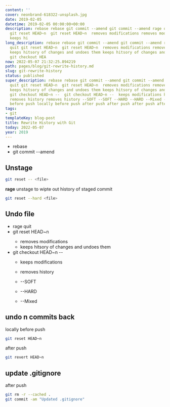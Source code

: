 ```yaml
---
content: ''
cover: neonbrand-618322-unsplash.jpg
date: 2019-02-05
datetime: 2019-02-05 00:00:00+00:00
description: rebase rebase git commit --amend git commit --amend rage quit rage quit
  git reset HEAD~n  git reset HEAD~n  removes modifications removes modifications
  keeps hi
long_description: rebase rebase git commit --amend git commit --amend rage quit rage
  quit git reset HEAD~n  git reset HEAD~n  removes modifications removes modifications
  keeps hitsory of changes and undoes them keeps hitsory of changes and undoes them
  git checkout HEA
now: 2022-05-07 21:32:25.894219
path: pages/blog/git-rewrite-history.md
slug: git-rewrite-history
status: published
super_description: rebase rebase git commit --amend git commit --amend rage quit rage
  quit git reset HEAD~n  git reset HEAD~n  removes modifications removes modifications
  keeps hitsory of changes and undoes them keeps hitsory of changes and undoes them
  git checkout HEAD~n --  git checkout HEAD~n --  keeps modifications keeps modifications
  removes history removes history --SOFT --SOFT --HARD --HARD --Mixed --Mixed locally
  before push locally before push after push after push after push after push
tags:
- git
templateKey: blog-post
title: Rewrite History with Git
today: 2022-05-07
year: 2019
---
```


* rebase
* git commit --amend

## Unstage

``` bash
git reset -- <file>
```

**rage** unstage to wipte out history of staged commit
``` bash
git reset --hard <file>
```

## Undo file

* rage quit
* git reset HEAD~n <file>
    * removes modifications
    * keeps hitsory of changes and undoes them
* git checkout HEAD~n -- <file>
    * keeps modifications
    * removes history

    * --SOFT
    * --HARD
    * --Mixed

## undo n commits back

locally before push
``` bash
git reset HEAD~n
```

after push
``` bash
git revert HEAD~n
```

## update .gitignore

after push
``` bash
git rm -r --cached .
git commit -am "Updated .gitignore"
```
